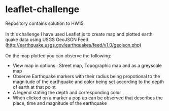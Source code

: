 # leaflet-challenge
Repository contains solution to HW15
<Br>
<Br>
In this challenge I have used Leaflet.js to create map and plotted earth quake data using USGS GeoJSON Feed (http://earthquake.usgs.gov/earthquakes/feed/v1.0/geojson.php)
<br>
<br>
On the map plotted you can observe the following:
<br>
- View map in options : Street map, Topographic map and as a greyscale map
- Observe Earthquake markers with their radius being propotional to the magnitude of the earthquake and color being set according to the depth of earth at that point
- A legend stating the depth and corresponding color
- When clicked on a marker a pop up can be observed that describes the place, time and magnitude of the earthquake
